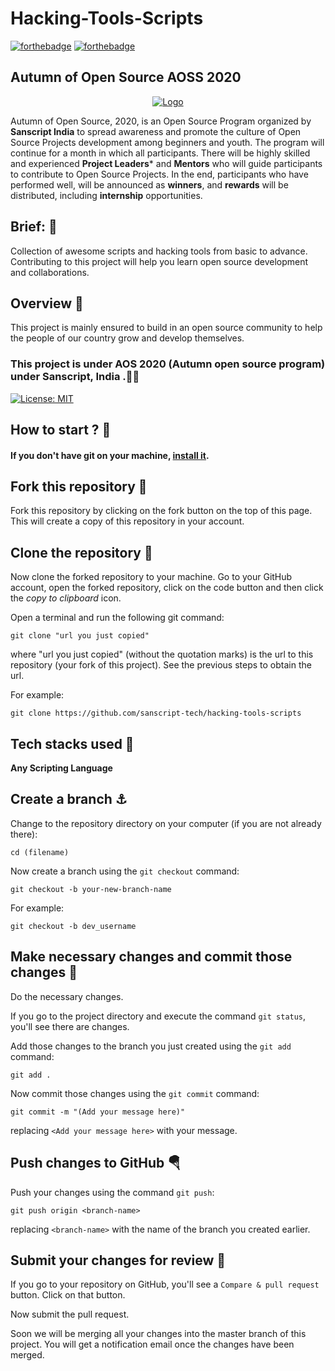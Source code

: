 # Hacking-Tools-Scripts 
[![forthebadge](https://forthebadge.com/images/badges/built-by-developers.svg)](https://forthebadge.com)
[![forthebadge](https://forthebadge.com/images/badges/made-with-python.svg)](https://forthebadge.com)

## Autumn of Open Source AOSS 2020
<p align="center">
  <a href="https://sanscript.tech/">
    <img src="https://avatars3.githubusercontent.com/t/4187434?s=280&v=4" alt="Logo">
  </a>

Autumn of Open Source, 2020, is an Open Source Program organized by **Sanscript India** to spread awareness and promote the culture of Open Source Projects development among beginners and youth. The program will continue for a month in which all participants. There will be highly skilled and experienced **Project Leaders*** and **Mentors** who will guide participants to contribute to Open Source Projects. In the end, participants who have performed well, will be announced as **winners**, and **rewards** will be distributed, including **internship** opportunities.
 
 ## Brief: 🎏
Collection of awesome scripts and hacking tools from basic to advance. Contributing to this project will help you learn open source development and collaborations.


 ## Overview 🎃
  This project is mainly ensured to build in an open source community to help the people of our country grow and develop themselves.


 ### This project is under AOS 2020 (Autumn open source program) under Sanscript, India .🎉🎊

[![License: MIT](https://img.shields.io/badge/License-MIT-green.svg)](https://opensource.org/licenses/MIT)



 ## How to start ? 🎪


#### If you don't have git on your machine, [install it](https://help.github.com/articles/set-up-git/).

## Fork this repository 🚀

Fork this repository by clicking on the fork button on the top of this page.
This will create a copy of this repository in your account.

## Clone the repository 🏁

Now clone the forked repository to your machine. Go to your GitHub account, open the forked repository, click on the code button and then click the _copy to clipboard_ icon.

Open a terminal and run the following git command:

```
git clone "url you just copied"
```

where "url you just copied" (without the quotation marks) is the url to this repository (your fork of this project). See the previous steps to obtain the url.


For example:

```
git clone https://github.com/sanscript-tech/hacking-tools-scripts
```

## Tech stacks used 🛴

**Any Scripting Language**


## Create a branch ⚓

Change to the repository directory on your computer (if you are not already there):

```
cd (filename)
```

Now create a branch using the `git checkout` command:

```
git checkout -b your-new-branch-name
```

For example:

```
git checkout -b dev_username
```

## Make necessary changes and commit those changes 🚏

Do the necessary changes.

If you go to the project directory and execute the command `git status`, you'll see there are changes.

Add those changes to the branch you just created using the `git add` command:

```
git add .
```

Now commit those changes using the `git commit` command:

```
git commit -m "(Add your message here)"
```

replacing `<Add your message here>` with your message.

## Push changes to GitHub 🪂

Push your changes using the command `git push`:

```
git push origin <branch-name>
```

replacing `<branch-name>` with the name of the branch you created earlier.

## Submit your changes for review 🚩

If you go to your repository on GitHub, you'll see a `Compare & pull request` button. Click on that button.

Now submit the pull request.

Soon we will be merging all your changes into the master branch of this project. You will get a notification email once the changes have been merged.


